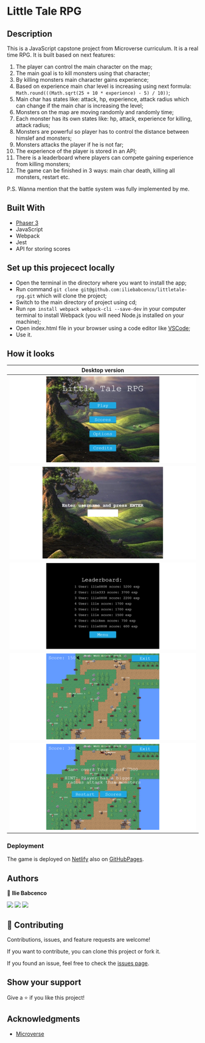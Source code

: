 # Little Tale RPG

## Description

This is a JavaScript capstone project from Microverse curriculum. It is a real time RPG. It is built based on next features:
1. The player can control the main character on the map;
2. The main goal is to kill monsters using that character;
3. By killing monsters main character gains experience;
4. Based on experience main char level is increasing using next formula: `Math.round(((Math.sqrt(25 + 10 * experience) - 5) / 10))`;
5. Main char has states like: attack, hp, experience, attack radius which can change if the main char is increasing the level;
6. Monsters on the map are moving randomly and randomly time;
7. Each monster has its own states like: hp, attack, experience for killing, attack radius;
8. Monsters are powerful so player has to control the distance between himslef and  monsters;
9. Monsters attacks the player if he is not far;
10. The experience of the player is stored in an API;
11. There is a leaderboard where players can compete gaining experience from killing monsters;
12. The game can be finished in 3 ways: main char death, killing all monsters, restart etc.

P.S. Wanna mention that the battle system was fully implemented by me.

## Built With

- [Phaser 3](https://phaser.io/phaser3)
- JavaScript
- Webpack
- Jest
- API for storing scores

## Set up this projecect locally

- Open the terminal in the directory where you want to install the app;
- Run command `git clone git@github.com:iliebabcenco/littletale-rpg.git` which will clone the project;
- Switch to the main directory of project using cd;
- Run `npm install webpack webpack-cli --save-dev` in your computer terminal to install Webpack (you will need Node.js installed on your machine);
- Open index.html file in your browser using a code editor like [VSCode](https://code.visualstudio.com/);
- Use it.

## How it looks

| Desktop version                    |
| ---------------------------------- |
| ![](src/assets/screenshots/2.png) |
| ![](src/assets/screenshots/1.png) |
| ![](src/assets/screenshots/3.png) |
| ![](src/assets/screenshots/4.png) |
| ![](src/assets/screenshots/5.png) |

### Deployment

The game is deployed on [Netlify](https://little-tale-rpg.netlify.app/) also on [GitHubPages](https://iliebabcenco.github.io/littletale-rpg/).

## Authors

👤 **Ilie Babcenco**

[![](https://img.shields.io/badge/GitHub-100000?style=for-the-badge&logo=github&logoColor=white)](https://github.com/iliebabcenco) [![](https://img.shields.io/badge/LinkedIn-0077B5?style=for-the-badge&logo=linkedin&logoColor=white)](https://www.linkedin.com/in/ilie-babcenco-72459a1b1/) [![](https://img.shields.io/badge/Twitter-1DA1F2?style=for-the-badge&logo=twitter&logoColor=white)](https://twitter.com/BabcencoIlie)

## 🤝 Contributing

Contributions, issues, and feature requests are welcome!

If you want to contribute, you can clone this project or fork it.

If you found an issue, feel free to check the [issues page](https://github.com/iliebabcenco/littletale-rpg/issues).

## Show your support

Give a ⭐️ if you like this project!

## Acknowledgments

- [Microverse](https://www.microverse.org/)
